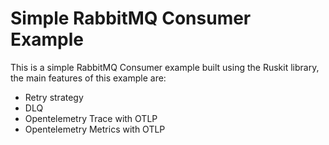# Simple RabbitMQ Consumer Example

This is a simple RabbitMQ Consumer example built using the Ruskit library, the main features of this example are:

- Retry strategy
- DLQ
- Opentelemetry Trace with OTLP
- Opentelemetry Metrics with OTLP

